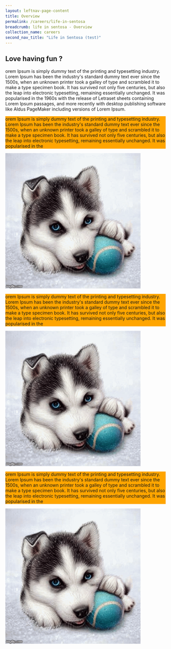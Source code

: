 ```yaml
---
layout: leftnav-page-content
title: Overview
permalink: /careers/life-in-sentosa
breadcrumb: life in sentosa - Overview
collection_name: careers
second_nav_title: "Life in Sentosa (test)"
---
```

## Love having fun ?
<div class="row">
	<div class="col is-12">
	
orem Ipsum is simply dummy text of the printing and typesetting industry. Lorem Ipsum has been the industry's standard dummy text ever since the 1500s, when an unknown printer took a galley of type and scrambled it to make a type specimen book. It has survived not only five centuries, but also the leap into electronic typesetting, remaining essentially unchanged. It was popularised in the 1960s with the release of Letraset sheets containing Lorem Ipsum passages, and more recently with desktop publishing software like Aldus PageMaker including versions of Lorem Ipsum.  

   </div>
</div>
 <div class="row">
	<div class="col is-4" style="background-color: orange;">

orem Ipsum is simply dummy text of the printing and typesetting industry. Lorem Ipsum has been the industry's standard dummy text ever since the 1500s, when an unknown printer took a galley of type and scrambled it to make a type specimen book. It has survived not only five centuries, but also the leap into electronic typesetting, remaining essentially unchanged. It was popularised in the

</div>
	<div class="col is-4">
		<figure style="margin: 0">
			<img src="/images/test/testimagev1.gif" alt="Image of SND"/>
		</figure>
	</div>
	<div class="col is-4" style="background-color: orange;">

orem Ipsum is simply dummy text of the printing and typesetting industry. Lorem Ipsum has been the industry's standard dummy text ever since the 1500s, when an unknown printer took a galley of type and scrambled it to make a type specimen book. It has survived not only five centuries, but also the leap into electronic typesetting, remaining essentially unchanged. It was popularised in the

</div>
</div>
 <div class="row">
	<div class="col is-4">
		<figure style="margin: 0">
			<img src="/images/test/testimagev1.gif" alt="Image of SND"/>	
		</figure>
	</div>
	<div class="col is-4" style="background-color: orange;">

orem Ipsum is simply dummy text of the printing and typesetting industry. Lorem Ipsum has been the industry's standard dummy text ever since the 1500s, when an unknown printer took a galley of type and scrambled it to make a type specimen book. It has survived not only five centuries, but also the leap into electronic typesetting, remaining essentially unchanged. It was popularised in the

</div>
	<div class="col is-4">
		<figure style="margin: 0">
			<img src="/images/test/testimagev1.gif" alt="Image of SND"/>
		</figure>
	</div>
</div>
